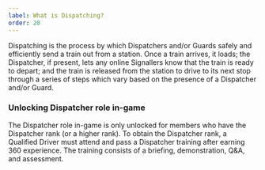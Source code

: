 ```yaml
---
label: What is Dispatching?
order: 20
--- 
```

Dispatching is the process by which Dispatchers and/or Guards safely and efficiently send a train out
from a station. Once a train arrives, it loads; the Dispatcher, if present, lets any online Signallers know
that the train is ready to depart; and the train is released from the station to drive to its next stop
through a series of steps which vary based on the presence of a Dispatcher and/or Guard.

### Unlocking Dispatcher role in-game
The Dispatcher role in-game is only unlocked for members who have the Dispatcher rank (or a higher
rank). To obtain the Dispatcher rank, a Qualified Driver must attend and pass a Dispatcher training after
earning 360 experience. The training consists of a briefing, demonstration, Q&A, and assessment.